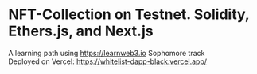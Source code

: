# NFT-Collection on Testnet. Solidity, Ethers.js, and Next.js
A learning path using https://learnweb3.io Sophomore track 
<br>
Deployed on Vercel: https://whitelist-dapp-black.vercel.app/
